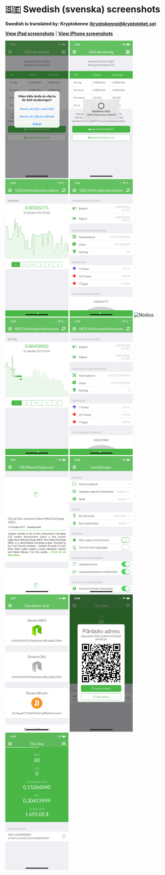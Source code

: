 # 🇸🇪 Swedish (svenska) screenshots

**Swedish is translated by: Kryptokenne (kryptokenne@kryptoteket.se)**

[**View iPad screenshots**](../iPad/swedish-screenshots.md) | [**View iPhone screenshots**](../iPhone/swedish-screenshots.md)

<img src="screen-gas-calculation-options.png" width="200" alt="GAS-beräkning - Välj en metod"> <img src="screen-gas-calculation.png" width="200" alt="GAS-beräkning"> <img src="screen-gas-market-chart.png" width="200" alt="GAS Marknadsinformation - Poloniex chart"> <img src="screen-gas-market-info.png" width="200" alt="GAS Marknadsinformation"> <img src="screen-menu.png" width="200" alt="Nodius"> <img src="screen-neo-market-chart.png" width="200" alt="NEO Marknadsinformation - Bittrex chart"> <img src="screen-neo-market-info.png" width="200" alt="NEO Marknadsinformation"> <img src="screen-neo-news-today.png" width="200" alt="NEO News Today"> <img src="screen-settings.png" width="200" alt="Inställningar"> <img src="screen-tip-jar.png" width="200" alt="Donations-skål"> <img src="screen-wallet-qr-code.png" width="200" alt="Nuvarande plånböcker - Dela adress"> <img src="screen-wallet.png" width="200" alt="Nuvarande plånböcker">